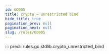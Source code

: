 ```yaml
---
id: GO005
title: crypto — unrestricted bind
hide_title: true
pagination_prev: null
pagination_next: null
slug: /rules/GO005
---
```


::: precli.rules.go.stdlib.crypto_unrestricted_bind
